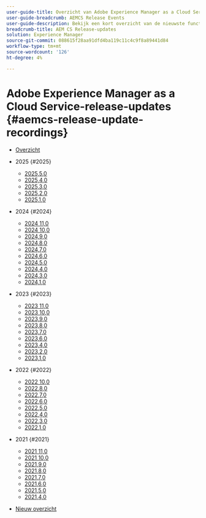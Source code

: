 ```yaml
---
user-guide-title: Overzicht van Adobe Experience Manager as a Cloud Service-release
user-guide-breadcrumb: AEMCS Release Events
user-guide-description: Bekijk een kort overzicht van de nieuwste functies op Adobe Experience Manager as a Cloud Service
breadcrumb-title: AEM CS Release-updates
solution: Experience Manager
source-git-commit: 088615f28aa91dfd4ba119c11c4c9f8a89441d84
workflow-type: tm+mt
source-wordcount: '126'
ht-degree: 4%

---
```



# Adobe Experience Manager as a Cloud Service-release-updates {#aemcs-release-update-recordings}

+ [Overzicht](overview.md)

+ 2025 {#2025}
   + [2025,5,0](2025/2025-5-0.md)
   + [2025,4,0](2025/2025-4-0.md)
   + [2025,3,0](2025/2025-3-0.md)
   + [2025,2,0](2025/2025-2-0.md)
   + [2025,1,0](2025/2025-1-0.md)
+ 2024 {#2024}
   + [2024 11,0](2024/2024-11-0.md)
   + [2024 10,0](2024/2024-10-0.md)
   + [2024,9,0](2024/2024-9-0.md)
   + [2024,8,0](2024/2024-8-0.md)
   + [2024,7,0](2024/2024-7-0.md)
   + [2024,6,0](2024/2024-6-0.md)
   + [2024,5,0](2024/2024-5-0.md)
   + [2024,4,0](2024/2024-4-0.md)
   + [2024,3,0](2024/2024-3-0.md)
   + [2024,1,0](2024/2024-1-0.md)
+ 2023 {#2023}
   + [2023 11,0](2023/2023-11-0.md)
   + [2023 10,0](2023/2023-10-0.md)
   + [2023,9,0](2023/2023-9-0.md)
   + [2023,8,0](2023/2023-8-0.md)
   + [2023,7,0](2023/2023-7-0.md)
   + [2023,6,0](2023/2023-6-0.md)
   + [2023,4,0](2023/2023-4-0.md)
   + [2023,2,0](2023/2023-2-0.md)
   + [2023,1,0](2023/2023-1-0.md)
+ 2022 {#2022}
   + [2022 10,0](2022/2022-10-0.md)
   + [2022,8,0](2022/2022-8-0.md)
   + [2022,7,0](2022/2022-7-0.md)
   + [2022,6,0](2022/2022-6-0.md)
   + [2022,5,0](2022/2022-5-0.md)
   + [2022,4,0](2022/2022-4-0.md)
   + [2022,3,0](2022/2022-3-0.md)
   + [2022,1,0](2022/2022-1-0.md)
+ 2021 {#2021}
   + [2021 11,0](2021/2021-11-0.md)
   + [2021 10,0](2021/2021-10-0.md)
   + [2021,9,0](2021/2021-9-0.md)
   + [2021,8,0](2021/2021-8-0.md)
   + [2021,7,0](2021/2021-7-0.md)
   + [2021,6,0](2021/2021-6-0.md)
   + [2021,5,0](2021/2021-5-0.md)
   + [2021,4,0](2021/2021-4-0.md)

+ [Nieuw overzicht](overview-test.md)
